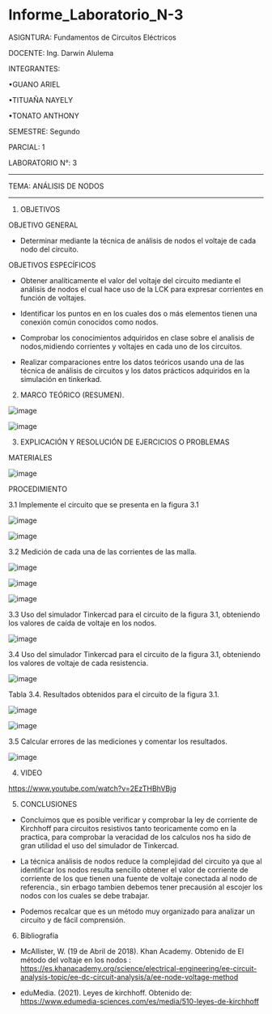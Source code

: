 # Informe_Laboratorio_N-3

ASIGNTURA: Fundamentos de Circuitos Eléctricos

DOCENTE: Ing. Darwin Alulema

INTEGRANTES:

•GUANO ARIEL

•TITUAÑA NAYELY

•TONATO ANTHONY

SEMESTRE: Segundo

PARCIAL: 1

LABORATORIO N°: 3

----------------------------------------------

TEMA: ANÁLISIS DE NODOS

--------------------------------------------------

1. OBJETIVOS

OBJETIVO GENERAL

* Determinar mediante la técnica de análisis de nodos el voltaje de cada nodo del circuito.

OBJETIVOS ESPECÍFICOS

* Obtener analíticamente el valor del voltaje del circuito mediante el análisis de nodos el cual hace uso de la LCK para expresar corrientes en función de voltajes.

* Identificar los puntos en en los cuales dos o más elementos tienen una conexión común conocidos como nodos.

* Comprobar los conocimientos adquiridos en clase sobre el analisis de nodos,midiendo corrientes y voltajes en cada uno de los circuitos.

* Realizar comparaciones entre los datos teóricos usando una de las técnica de análisis de circuitos y los datos prácticos adquiridos en la simulación en tinkerkad.

2. MARCO TEÓRICO (RESUMEN).

![image](https://user-images.githubusercontent.com/105722861/172533959-bf4afb50-d340-44a1-9140-fd50464c8dbd.png)

![image](https://user-images.githubusercontent.com/105722861/172534070-a986abf4-0f8d-4be6-9b92-a7013e15d4a5.png)


3. EXPLICACIÓN Y RESOLUCIÓN DE EJERCICIOS O PROBLEMAS 

MATERIALES 

![image](https://user-images.githubusercontent.com/105722861/172521055-69a9ba64-0aa1-47a7-9b8a-18515dce9515.png)

PROCEDIMIENTO

3.1 Implemente el circuito que se presenta en la figura 3.1

![image](https://user-images.githubusercontent.com/105722861/172534441-a2c2b5a4-4a32-40df-ba1f-ae97148cfee9.png)

![image](https://user-images.githubusercontent.com/105722861/172734424-07454c2b-9534-437c-91ae-cd5924a5c869.png)

3.2 Medición de cada una de las corrientes de las malla.

![image](https://user-images.githubusercontent.com/105722861/172748436-731cc17f-60a4-4d3d-b912-2148573fbe90.png)

![image](https://user-images.githubusercontent.com/105722861/172748694-da21d869-c053-4aef-8582-174a883b9fef.png)

![image](https://user-images.githubusercontent.com/105722861/172748898-e01fa525-0545-4bc8-9cb0-e6aec003a69e.png)

3.3  Uso del simulador Tinkercad para el circuito de la figura 3.1, obteniendo los valores de caída de voltaje en los nodos.

![image](https://user-images.githubusercontent.com/105722861/172749161-fe46b3a7-28a0-4ce5-b87d-9765a6772162.png)

3.4 Uso del simulador Tinkercad para el circuito de la figura 3.1, obteniendo los valores de voltaje de cada resistencia.

![image](https://user-images.githubusercontent.com/105722861/172749389-32eadbe7-a9e0-4adf-baa5-216e8ffd0d7b.png)

Tabla 3.4. Resultados obtenidos para el circuito de la figura 3.1.

![image](https://user-images.githubusercontent.com/105722861/172750674-9d580fc6-3681-40f5-a4a4-2e1a6e90ee6b.png)

![image](https://user-images.githubusercontent.com/105722861/172752697-45aefb5e-b759-4640-8d1f-4cd7a8d09ad4.png)

3.5 Calcular errores de las mediciones y comentar los resultados.

![image](https://user-images.githubusercontent.com/105722861/172753713-a3e86e61-c17a-4cd8-8ac4-292907defb00.png)

4. VIDEO

https://www.youtube.com/watch?v=2EzTHBhVBjg

5. CONCLUSIONES

* Concluimos que es posible verificar y comprobar la ley de corriente de Kirchhoff para circuitos resistivos tanto teoricamente como en la practica, para comprobar la veracidad de los calculos nos ha sido de gran utilidad el uso del simulador de Tinkercad.

* La técnica análisis de nodos reduce la complejidad del circuito ya que al identificar los nodos resulta sencillo obtener el valor de corriente de corriente de los que tienen una fuente de voltaje conectada al nodo de referencia., sin erbago tambien debemos tener precausión al escojer los nodos con los cuales se debe trabajar.

* Podemos recalcar que es un método muy organizado para analizar un circuito y de fácil comprensión.

6. Bibliografía 

* McAllister, W. (19 de Abril de 2018). Khan Academy. Obtenido de El método del voltaje en los nodos : https://es.khanacademy.org/science/electrical-engineering/ee-circuit-analysis-topic/ee-dc-circuit-analysis/a/ee-node-voltage-method

* eduMedia. (2021). Leyes de kirchhoff. Obtenido de: https://www.edumedia-sciences.com/es/media/510-leyes-de-kirchhoff
